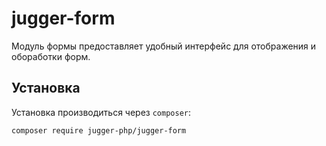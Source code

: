 # jugger-form

Модуль формы предоставляет удобный интерфейс для отображения и обоработки форм.

## Установка

Установка производиться через `composer`:
```
composer require jugger-php/jugger-form
```
